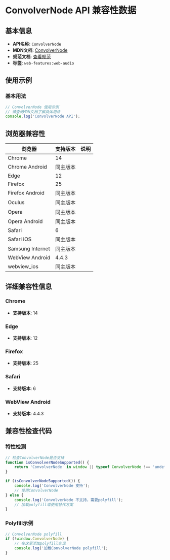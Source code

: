 # ConvolverNode API 兼容性数据

## 基本信息

- **API名称**: `ConvolverNode`
- **MDN文档**: [ConvolverNode](https://developer.mozilla.org/docs/Web/API/ConvolverNode)
- **规范文档**: [查看规范](https://webaudio.github.io/web-audio-api/#ConvolverNode)
- **标签**: `web-features:web-audio`

## 使用示例

### 基本用法

```javascript
// ConvolverNode 使用示例
// 请查阅MDN文档了解具体用法
console.log('ConvolverNode API');
```

## 浏览器兼容性

| 浏览器 | 支持版本 | 说明 |
|--------|----------|------|
| Chrome | 14 |  |
| Chrome Android | 同主版本 |  |
| Edge | 12 |  |
| Firefox | 25 |  |
| Firefox Android | 同主版本 |  |
| Oculus | 同主版本 |  |
| Opera | 同主版本 |  |
| Opera Android | 同主版本 |  |
| Safari | 6 |  |
| Safari iOS | 同主版本 |  |
| Samsung Internet | 同主版本 |  |
| WebView Android | 4.4.3 |  |
| webview_ios | 同主版本 |  |

## 详细兼容性信息

### Chrome

- **支持版本**: 14

### Edge

- **支持版本**: 12

### Firefox

- **支持版本**: 25

### Safari

- **支持版本**: 6

### WebView Android

- **支持版本**: 4.4.3

## 兼容性检查代码

### 特性检测

```javascript
// 检查ConvolverNode是否支持
function isConvolverNodeSupported() {
    return 'ConvolverNode' in window || typeof ConvolverNode !== 'undefined';
}

if (isConvolverNodeSupported()) {
    console.log('ConvolverNode 支持');
    // 使用ConvolverNode
} else {
    console.log('ConvolverNode 不支持，需要polyfill');
    // 加载polyfill或使用替代方案
}
```

### Polyfill示例

```javascript
// ConvolverNode polyfill
if (!window.ConvolverNode) {
    // 在这里添加polyfill实现
    console.log('加载ConvolverNode polyfill');
}
```

